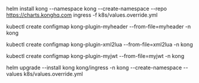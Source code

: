 helm install kong --namespace kong --create-namespace --repo https://charts.konghq.com ingress -f k8s/values.override.yml

kubectl create configmap kong-plugin-myheader --from-file=myheader -n kong

kubectl create configmap kong-plugin-xml2lua --from-file=xml2lua -n kong


kubectl create configmap kong-plugin-myjwt --from-file=myjwt -n kong


helm upgrade --install kong kong/ingress -n kong --create-namespace --values k8s/values.override.yml 